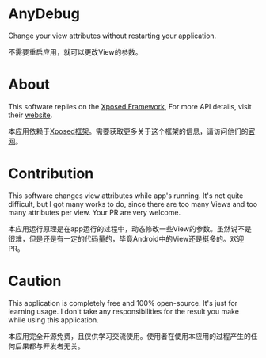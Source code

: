 # AnyDebug

Change your view attributes without restarting your application.

不需要重启应用，就可以更改View的参数。

# About

This software replies on the [Xposed Framework](https://github.com/rovo89/Xposed), For more API details, visit their [website](https://api.xposed.info/).

本应用依赖于[Xposed框架](https://github.com/rovo89/Xposed)。需要获取更多关于这个框架的信息，请访问他们的[官网](https://api.xposed.info/)。

# Contribution

This software changes view attributes while app's running. It's not quite difficult, but I got many works to do, since there are too many Views and too many attributes per view. Your PR are very welcome.

本应用运行原理是在app运行的过程中，动态修改一些View的参数。虽然说不是很难，但是还是有一定的代码量的，毕竟Android中的View还是挺多的。欢迎PR。

# Caution

This application is completely free and 100% open-source.  It's just for learning usage. I don't take any responsibilities for the  result you make while using this application.

本应用完全开源免费，且仅供学习交流使用。使用者在使用本应用的过程产生的任何后果都与开发者无关。

